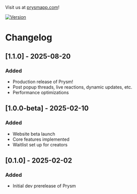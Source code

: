 Visit us at [prysmapp.com](https://prysmapp.com)!

[![Version](https://img.shields.io/badge/version-1.1.0-blue.svg)](https://github.com/sennetsen/prysm-app/releases/tag/v1.1.0)

# Changelog

## [1.1.0] - 2025-08-20
### Added
- Production release of Prysm!
- Post popup threads, live reactions, dynamic updates, etc.
- Performance optimizations

## [1.0.0-beta] - 2025-02-10
### Added
- Website beta launch
- Core features implemented
- Waitlist set up for creators

## [0.1.0] - 2025-02-02
### Added
- Initial dev prerelease of Prysm